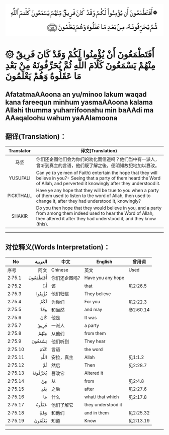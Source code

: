 ![002:075](images/002_075.gif)

#  ۞ أَفَتَطْمَعُونَ أَنْ يُؤْمِنُوا لَكُمْ وَقَدْ كَانَ فَرِيقٌ مِنْهُمْ يَسْمَعُونَ كَلَامَ اللَّهِ ثُمَّ يُحَرِّفُونَهُ مِنْ بَعْدِ مَا عَقَلُوهُ وَهُمْ يَعْلَمُونَ 

## AfatatmaAAoona an yu/minoo lakum waqad kana fareequn minhum yasmaAAoona kalama Allahi thumma yuharrifoonahu min baAAdi ma AAaqaloohu wahum yaAAlamoona

## 翻译(Translation)：

| Translator | 译文(Translation)                                            |
| :--------: | ------------------------------------------------------------ |
|    马坚    | 你们还企图他们会为你们的劝化而信道吗？他们当中有一派人，曾听到真主的言语，他们既了解之後，便明知故犯地加以篡改。 |
|  YUSUFALI  | Can ye (o ye men of Faith) entertain the hope that they will believe in you?- Seeing that a party of them heard the Word of Allah, and perverted it knowingly after they understood it. |
| PICKTHALL  | Have ye any hope that they will be true to you when a party of them used to listen to the word of Allah, then used to change it, after they had understood it, knowingly? |
|   SHAKIR   | Do you then hope that they would believe in you, and a party from among them indeed used to hear the Word of Allah, then altered it after they had understood it, and they know (this). |

---

## 对位释义(Words Interpretation)：

| No      |  العربية | 中文          | English            | 曾用词    |
| ------- | -------: | ------------- | ------------------ | --------- |
| 序号    |     阿文 | Chinese       | 英文               | Used      |
| 2:75.1  | أَفَتَطْمَعُونَ | 你们还企图吗? | Have you any hope  |           |
| 2:75.2  |       أَنْ | 该            | that               | 见2:26.5  |
| 2:75.3  |   يُؤْمِنُوا | 他们归信      | They believe       |           |
| 2:75.4  |      لَكُمْ | 为你们        | For you            | 见2:22.3  |
| 2:75.5  |      وَقَدْ | 和当然        | and may            | 参2:60.14 |
| 2:75.6  |      كَانَ | 他是          | It was             |           |
| 2:75.7  |     فَرِيقٌ | 一派人        | a party            |           |
| 2:75.8  |     مِنْهُمْ | 从他们        | from them          |           |
| 2:75.9  |   يَسْمَعُونَ | 他们听到      | They hear          |           |
| 2:75.10 |     كَلَامَ | 言语          | the word           |           |
| 2:75.11 |     اللَّهِ | 安拉，真主    | Allah              | 见1:1.2   |
| 2:75.12 |       ثُمَّ | 然后          | Then               | 见2:28.7  |
| 2:75.13 |  يُحَرِّفُونَهُ | 篡改它        | Altered it         |           |
| 2:75.14 |       مِنْ | 从            | from               | 见2:4.8   |
| 2:75.15 |      بَعْدِ | 之后          | after              | 见2:27.6  |
| 2:75.16 |       مَا | 什么          | what/ that which   | 见2:17.8  |
| 2:75.17 |    عَقَلُوهُ | 他们了解它    | they understood it |           |
| 2:75.18 |      وَهُمْ | 和他们        | and in them        | 见2:25.32 |
| 2:75.19 |   يَعْلَمُونَ | 知道          | Know               | 见2:13.19 |

---
